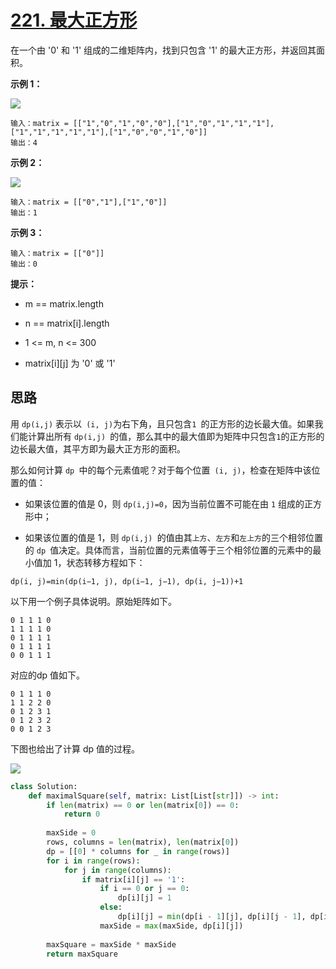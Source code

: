 # [221. 最大正方形](https://leetcode.cn/problems/maximal-square/)

在一个由 '0' 和 '1' 组成的二维矩阵内，找到只包含 '1' 的最大正方形，并返回其面积。

 

**示例 1：**

![](https://assets.leetcode.com/uploads/2020/11/26/max1grid.jpg)

```
输入：matrix = [["1","0","1","0","0"],["1","0","1","1","1"],["1","1","1","1","1"],["1","0","0","1","0"]]
输出：4
```

**示例 2：**

![](https://assets.leetcode.com/uploads/2020/11/26/max2grid.jpg)

```
输入：matrix = [["0","1"],["1","0"]]
输出：1
```

**示例 3：**

```
输入：matrix = [["0"]]
输出：0
```

**提示：**

- m == matrix.length

- n == matrix[i].length
- 1 <= m, n <= 300
- matrix[i][j] 为 '0' 或 '1'



## 思路

用 `dp(i,j)` 表示以` (i, j)`为右下角，且只包含`1 `的正方形的边长最大值。如果我们能计算出所有 `dp(i,j) `的值，那么其中的最大值即为矩阵中只包含` 1 `的正方形的边长最大值，其平方即为最大正方形的面积。

那么如何计算 `dp `中的每个元素值呢？对于每个位置` (i, j)`，检查在矩阵中该位置的值：

- 如果该位置的值是 0，则 `dp(i,j)=0`，因为当前位置不可能在由 `1` 组成的正方形中；


- 如果该位置的值是 1，则 `dp(i,j) `的值由其`上方`、`左方`和`左上方`的三个相邻位置的 `dp `值决定。具体而言，当前位置的元素值等于三个相邻位置的元素中的最小值加 1，状态转移方程如下：


```
dp(i, j)=min(dp(i−1, j), dp(i−1, j−1), dp(i, j−1))+1
```



以下用一个例子具体说明。原始矩阵如下。

```
0 1 1 1 0
1 1 1 1 0
0 1 1 1 1
0 1 1 1 1
0 0 1 1 1
```


对应的dp 值如下。

```
0 1 1 1 0
1 1 2 2 0
0 1 2 3 1
0 1 2 3 2
0 0 1 2 3
```


下图也给出了计算 dp 值的过程。

![](https://assets.leetcode-cn.com/solution-static/221/221_fig1.png)

```python
class Solution:
    def maximalSquare(self, matrix: List[List[str]]) -> int:
        if len(matrix) == 0 or len(matrix[0]) == 0:
            return 0
        
        maxSide = 0
        rows, columns = len(matrix), len(matrix[0])
        dp = [[0] * columns for _ in range(rows)]
        for i in range(rows):
            for j in range(columns):
                if matrix[i][j] == '1':
                    if i == 0 or j == 0:
                        dp[i][j] = 1
                    else:
                        dp[i][j] = min(dp[i - 1][j], dp[i][j - 1], dp[i - 1][j - 1]) + 1
                    maxSide = max(maxSide, dp[i][j])
        
        maxSquare = maxSide * maxSide
        return maxSquare
```

